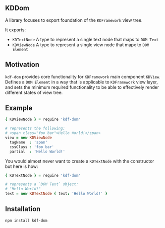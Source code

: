 ## KDDom

A library focuses to export foundation of the `KDFramework` view tree.

It exports:

- `KDTextNode` A type to represent a single text node that maps to `DOM Text`
- `KDViewNode` A type to represent a single view node that mapx to `DOM Element`

## Motivation

`kdf-dom` provides core functionality for `KDFramework` main component `KDView`.
Defines a `DOM Element` in a way that is applicable to `KDFramework` view layer,
and sets the minimum required functionality to be able to effectively render different
states of view tree.

## Example

```coffee
{ KDViewNode } = require 'kdf-dom'

# represents the following:
# <span class="foo bar">Hello World!</span>
view = new KDViewNode
  tagName  : 'span'
  cssClass : 'foo bar'
  partial  : 'Hello World!'
```

You would almost never want to create a `KDTextNode` with the constructor
but here is how:

```coffee
{ KDTextNode } = require 'kdf-dom'

# represents a `DOM Text` object:
# "Hello World!"
text = new KDTextNode { text: 'Hello World!' }
```

## Installation

```
npm install kdf-dom
```

